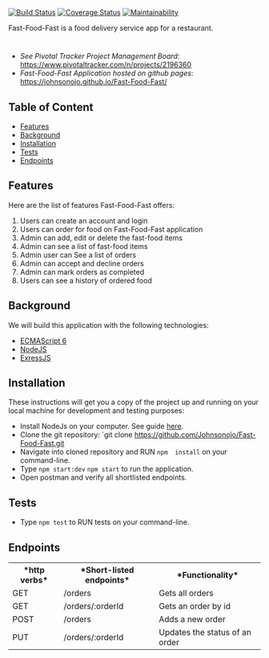 [![Build Status](https://travis-ci.org/Johnsonojo/Fast-Food-Fast.svg?branch=develop)](https://travis-ci.org/Johnsonojo/Fast-Food-Fast)
[![Coverage Status](https://coveralls.io/repos/github/Johnsonojo/Fast-Food-Fast/badge.svg?branch=develop)](https://coveralls.io/github/Johnsonojo/Fast-Food-Fast?branch=develop)
[![Maintainability](https://api.codeclimate.com/v1/badges/0dff9f9c223093a97031/maintainability)](https://codeclimate.com/github/Johnsonojo/Fast-Food-Fast/maintainability)


Fast-Food-Fast is a food delivery service app for a restaurant.

# 
* *See Pivotal Tracker Project Management Board*:
https://www.pivotaltracker.com/n/projects/2196360
* *Fast-Food-Fast Application hosted on github pages*:
https://johnsonojo.github.io/Fast-Food-Fast/

## Table of Content
* [Features](#features)
* [Background](#background)
* [Installation](#installation)
* [Tests](#tests)
* [Endpoints](#endpoints)

## Features
Here are the list of features Fast-Food-Fast offers:

1. Users can create an account and login
2. Users can order for food on Fast-Food-Fast application
3. Admin can add, edit or delete the fast-food items
4. Admin can see a list of fast-food items
5. Admin user can See a list of orders
6. Admin can accept and decline orders
7. Admin can mark orders as completed
6. Users can see a history of ordered food

## Background

We will build this application with the following technologies:

* [ECMAScript 6](https://en.wikipedia.org/wiki/ECMAScript)
* [NodeJS](https://nodejs.org/en/)
* [ExressJS](https://en.wikipedia.org/wiki/Express.js)

## Installation

These instructions will get you a copy of the project up and running on your local machine for development and testing purposes:

* Install NodeJs on your computer. See guide [here](https://nodejs.org/en).
* Clone the git repository:
`git clone https://github.com/Johnsonojo/Fast-Food-Fast.git 
* Navigate into cloned repository and RUN `npm  install` on your command-line.
* Type `npm start:dev` `npm start` to run the application.
* Open postman and verify all shortlisted endpoints.

## Tests

* Type `npm test` to RUN tests on your command-line.

## Endpoints

<table>
<tr><th>*http verbs*</th><th>*Short-listed endpoints*</th><th> *Functionality* </th></tr>
<tr><td>GET</td><td>/orders</td><td> Gets all orders</td></tr>
<tr><td>GET</td><td>/orders/:orderId</td><td>Gets an order by id</td></tr>
<tr><td>POST</td><td>/orders </td><td> Adds a new order</td></tr>
<tr><td>PUT</td><td> /orders/:orderId </td><td> Updates the status of an order</td></tr>
</table>
